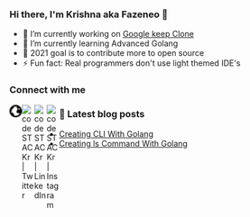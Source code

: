 ### Hi there, I'm Krishna aka Fazeneo 👋

- 🔭 I’m currently working on [Google keep Clone](https://github.com/M-krishna/notes-app)
- 🌱 I’m currently learning Advanced Golang 
- 👯 2021 goal is to contribute more to open source
- ⚡ Fun fact: Real programmers don't use light themed IDE's

### Connect with me
[<img align="left" alt="codeSTACKr.com" width="22px" src="https://raw.githubusercontent.com/iconic/open-iconic/master/svg/globe.svg" />](https://m-krishna.github.io)
[<img align="left" alt="codeSTACKr | Twitter" width="22px" src="https://cdn.jsdelivr.net/npm/simple-icons@v3/icons/twitter.svg" />](https://twitter.com/krishna_m_krish)
[<img align="left" alt="codeSTACKr | LinkedIn" width="22px" src="https://cdn.jsdelivr.net/npm/simple-icons@v3/icons/linkedin.svg" />](www.linkedin.com/in/krishna-murugan)
[<img align="left" alt="codeSTACKr | Instagram" width="22px" src="https://cdn.jsdelivr.net/npm/simple-icons@v3/icons/instagram.svg" />](https://www.instagram.com/fazeneo/)


### 📕 Latest blog posts
<!-- BLOG-POST-LIST:START -->
- [Creating CLI With Golang](/posts/create-cli-with-golang/)
- [Creating ls Command With Golang](/posts/create-ls-command-with-golang/)
<!-- BLOG-POST-LIST:END -->